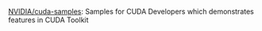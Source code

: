 
[NVIDIA/cuda-samples](https://github.com/NVIDIA/cuda-samples): Samples for CUDA Developers which demonstrates features in CUDA Toolkit
